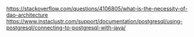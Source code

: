 https://stackoverflow.com/questions/4106805/what-is-the-necessity-of-dao-architecture
<br>
https://www.instaclustr.com/support/documentation/postgresql/using-postgresql/connecting-to-postgresql-with-java/